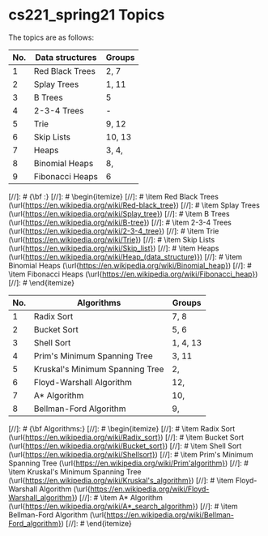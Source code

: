 # cs221_spring21 Topics

The topics are as follows:

| No. | Data structures | Groups |
| --- | ----------- | ----------- |
| 1   | Red Black Trees | 2, 7 |
| 2   | Splay Trees | 1, 11 |
| 3   | B Trees | 5 |
| 4   | 2-3-4 Trees | - |
| 5   | Trie | 9, 12 |
| 6   | Skip Lists | 10, 13|
| 7   | Heaps | 3, 4, |
| 8   | Binomial Heaps | 8,  |
| 9   | Fibonacci Heaps | 6 |


[//]: # {\bf :}
[//]: # \begin{itemize}
[//]: # 	\item Red Black Trees (\url{https://en.wikipedia.org/wiki/Red-black_tree})
[//]: # 	\item Splay Trees (\url{https://en.wikipedia.org/wiki/Splay_tree})
[//]: # 	\item B Trees (\url{https://en.wikipedia.org/wiki/B-tree})
[//]: # 	\item 2-3-4 Trees (\url{https://en.wikipedia.org/wiki/2-3-4_tree})
[//]: # 	\item Trie (\url{https://en.wikipedia.org/wiki/Trie})
[//]: # 	\item Skip Lists (\url{https://en.wikipedia.org/wiki/Skip_list})
[//]: # 	\item Heaps (\url{https://en.wikipedia.org/wiki/Heap_(data_structure)})
[//]: # 	\item Binomial Heaps (\url{https://en.wikipedia.org/wiki/Binomial_heap})
[//]: # 	\item Fibonacci Heaps (\url{https://en.wikipedia.org/wiki/Fibonacci_heap})
[//]: # \end{itemize}


| No. | Algorithms | Groups |
| --- | ----------- | ----------- |
| 1   | Radix Sort | 7, 8 |
| 2   | Bucket Sort | 5, 6 |
| 3   | Shell Sort | 1, 4, 13|
| 4   | Prim's Minimum Spanning Tree | 3, 11 |
| 5   | Kruskal's Minimum Spanning Tree | 2, |
| 6   | Floyd-Warshall Algorithm | 12,  |
| 7   | A\* Algorithm | 10, |
| 8   | Bellman-Ford Algorithm | 9, |

[//]: # {\bf Algorithms:}
[//]: # \begin{itemize}
[//]: # 	\item Radix Sort (\url{https://en.wikipedia.org/wiki/Radix_sort})
[//]: # 	\item Bucket Sort (\url{https://en.wikipedia.org/wiki/Bucket_sort})
[//]: # 	\item Shell Sort (\url{https://en.wikipedia.org/wiki/Shellsort})
[//]: # 	\item Prim's Minimum Spanning Tree (\url{https://en.wikipedia.org/wiki/Prim'algorithm})
[//]: # 	\item Kruskal's Minimum Spanning Tree (\url{https://en.wikipedia.org/wiki/Kruskal's_algorithm})
[//]: # 	\item Floyd-Warshall Algorithm (\url{https://en.wikipedia.org/wiki/Floyd-Warshall_algorithm})
[//]: # 	\item A* Algorithm (\url{https://en.wikipedia.org/wiki/A*_search_algorithm})
[//]: # 	\item Bellman-Ford Algorithm (\url{https://en.wikipedia.org/wiki/Bellman-Ford_algorithm})
[//]: # \end{itemize}

